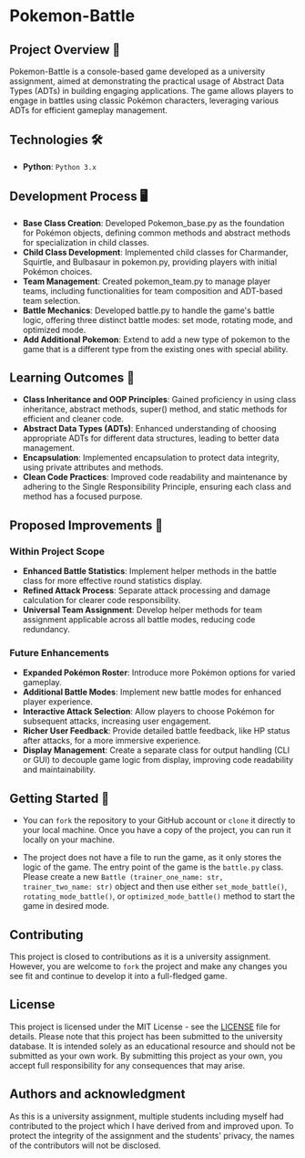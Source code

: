 # Pokemon-Battle

## Project Overview 🚀
Pokemon-Battle is a console-based game developed as a university assignment, aimed at demonstrating the practical usage 
of Abstract Data Types (ADTs) in building engaging applications. The game allows players to engage in battles using 
classic Pokémon characters, leveraging various ADTs for efficient gameplay management.

## Technologies 🛠️
- **Python**: `Python 3.x`

## Development Process 🖥️
- **Base Class Creation**: Developed Pokemon_base.py as the foundation for Pokémon objects, defining common methods and 
abstract methods for specialization in child classes.
- **Child Class Development**: Implemented child classes for Charmander, Squirtle, and Bulbasaur in pokemon.py, 
providing players with initial Pokémon choices.
- **Team Management**: Created pokemon_team.py to manage player teams, including functionalities for team composition 
and ADT-based team selection.
- **Battle Mechanics**: Developed battle.py to handle the game's battle logic, offering three distinct battle modes: 
set mode, rotating mode, and optimized mode.
- **Add Additional Pokemon**: Extend to add a new type of pokemon to the game that is a different type from the existing
ones with special ability.

## Learning Outcomes 🧠
- **Class Inheritance and OOP Principles**: Gained proficiency in using class inheritance, abstract methods, super() 
method, and static methods for efficient and cleaner code.
- **Abstract Data Types (ADTs)**: Enhanced understanding of choosing appropriate ADTs for different data structures, 
leading to better data management.
- **Encapsulation**: Implemented encapsulation to protect data integrity, using private attributes and methods.
- **Clean Code Practices**: Improved code readability and maintenance by adhering to the Single Responsibility 
Principle, ensuring each class and method has a focused purpose.

## Proposed Improvements 💭
### Within Project Scope
- **Enhanced Battle Statistics**: Implement helper methods in the battle class for more effective round statistics 
display.
- **Refined Attack Process**: Separate attack processing and damage calculation for clearer code responsibility.
- **Universal Team Assignment**: Develop helper methods for team assignment applicable across all battle modes, reducing
code redundancy.
### Future Enhancements
- **Expanded Pokémon Roster**: Introduce more Pokémon options for varied gameplay.
- **Additional Battle Modes**: Implement new battle modes for enhanced player experience.
- **Interactive Attack Selection**: Allow players to choose Pokémon for subsequent attacks, increasing user engagement.
- **Richer User Feedback**: Provide detailed battle feedback, like HP status after attacks, for a more immersive 
experience.
- **Display Management**: Create a separate class for output handling (CLI or GUI) to decouple game logic from display, 
improving code readability and maintainability.

## Getting Started 🚦
- You can `fork` the repository to your GitHub account or `clone` it directly to your local machine. Once you have a 
copy of the project, you can run it locally on your machine. 

- The project does not have a file to run the game, as it only stores the logic of the game. The entry point of the game
is the `battle.py` class. Please create a new `Battle (trainer_one_name: str, trainer_two_name: str)` object and then 
use either `set_mode_battle()`, `rotating_mode_battle()`, or `optimized_mode_battle()` method to start the game in 
desired mode. 

## Contributing
This project is closed to contributions as it is a university assignment. However, you are welcome to `fork` the project
and make any changes you see fit and continue to develop it into a full-fledged game.

## License
This project is licensed under the MIT License - see the [LICENSE](LICENSE) file for details. Please note that this 
project has been submitted to the university database. It is intended solely as an educational resource and should not 
be submitted as your own work. By submitting this project as your own, you accept full responsibility for any 
consequences that may arise.


## Authors and acknowledgment
As this is a university assignment, multiple students including myself had contributed to the project which I have 
derived from and improved upon. To protect the integrity of the assignment and the students' privacy, the names of the 
contributors will not be disclosed.